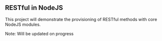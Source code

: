 ## RESTful in NodeJS

This project will demonstrate the provisioning of RESTful methods with core NodeJS modules. 

Note: Will be updated on progress